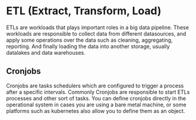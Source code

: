 # ETL (Extract, Transform, Load)

ETLs are workloads that plays important roles in a big data pipeline.
These workloads are responsible to collect data from different datasources, and apply some operations over the data such as cleaning, aggregating, reporting. And finally loading the data into another storage, usually datalakes and data warehouses.

## Cronjobs

Cronjobs are tasks schedulers which are configured to trigger a process after a specific intervals.
Commonly Cronjobs are responsible to start ETLs processes and other sort of tasks.
You can define cronjobs directly in the operational system in cases you are using a bare metal machine, or some platforms such as kubernetes also allow you to define them as an object.
